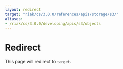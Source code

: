 ```yaml
---
layout: redirect
target: "riak/cs/3.0.0/references/apis/storage/s3/"
aliases:
- /riak/cs/3.0.0/developing/apis/s3/objects
---
```


# Redirect

This page will redirect to `target`.
